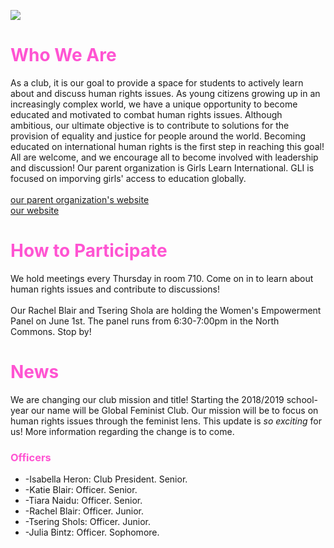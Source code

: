 
<html>
  
<head>
  <title>International Human Rights Club</title>
  <style>
      title{
            color:#9E0F6D
    }
      h1 {
            color:#ff54d2
    }
    h3 {
            color:#ff54d2
    }
   
 background 
      { color:#D2E8FE
    }
  </style>
</head>


<body>
<img
src="http://camasihrc.weebly.com/uploads/9/8/6/3/98633914/world_orig.png"/>


    
<h1> Who We Are</h1>
    <p>As a club, it is our goal to provide a space for students to actively learn about and discuss human rights issues. As young citizens growing up in an increasingly complex world, we have a unique opportunity to become educated and motivated to combat human rights issues. Although ambitious, our ultimate objective is to contribute to solutions for the provision of equality and justice for people around the world. Becoming educated on international human rights is the first step in reaching this goal! All are welcome, and we encourage all to become involved with leadership and discussion!
    Our parent organization is Girls Learn International. GLI is focused on imporving girls' access to education globally.<br  /><br /> <a 
                                                                                                                                           href="https://girlslearn.org/">our parent organization's website</a> <br />
        <a
           href="http://camasihrc.weebly.com/">our website</a>
    </p>
    
    
    
  <h1> How to Participate </h1>
   <p> We hold meetings every Thursday in room 710. Come on in to learn about human rights issues and contribute to discussions!<br /><br />
    Our Rachel Blair and Tsering Shola are holding the Women's Empowerment Panel on June 1st. The panel runs from 6:30-7:00pm in the North Commons. Stop by! </p>
     
    
 <h1> News </h1>
    <p> We are changing our club mission and title! Starting the 2018/2019 school-year our name will be Global Feminist Club. Our mission will be to focus on human rights issues through the feminist lens. This update is <em>so exciting</em> for us! More information regarding the change is to come. </p>
  
<h3>Officers</h3>
<ul>
   <li> -Isabella Heron: Club President. Senior.</li>
   <li> -Katie Blair: Officer. Senior.</li>
    <li>-Tiara Naidu: Officer. Senior.</li>
    <li>-Rachel Blair: Officer. Junior.</li>
    <li>-Tsering Shols: Officer. Junior.</li>
    <li>-Julia Bintz: Officer. Sophomore.</li>
 </ul>
</body>
</html>
